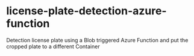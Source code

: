 # license-plate-detection-azure-function
Detection license plate using a Blob triggered Azure Function and put the cropped plate to a different Container
